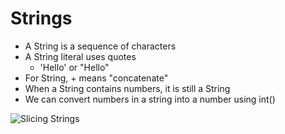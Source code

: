
# Strings

* A String is a sequence of characters
* A String literal uses quotes
  - 'Hello' or "Hello"
* For String, + means "concatenate"
* When a String contains numbers, it is still a String
* We can convert numbers in a string into a number using int()

![Slicing Strings](https://i.imgur.com/qRVaDJJ.png?1)
